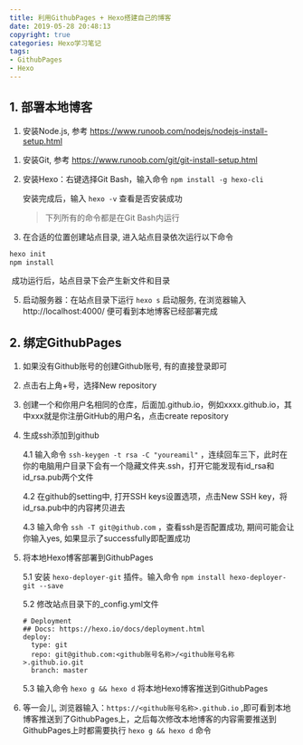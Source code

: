 ```yaml
---
title: 利用GithubPages + Hexo搭建自己的博客
date: 2019-05-28 20:48:13
copyright: true
categories: Hexo学习笔记
tags:
- GithubPages
- Hexo
---
```




## 1. 部署本地博客

1. 安装Node.js, 参考 <https://www.runoob.com/nodejs/nodejs-install-setup.html>

<!--more-->

1. 安装Git, 参考 <https://www.runoob.com/git/git-install-setup.html>

2. 安装Hexo：右键选择Git Bash，输入命令 `npm install -g hexo-cli` 

   安装完成后，输入 `hexo -v` 查看是否安装成功 

   > 下列所有的命令都是在Git Bash内运行

3. 在合适的位置创建站点目录, 进入站点目录依次运行以下命令

```markdown
hexo init
npm install
```

​		成功运行后，站点目录下会产生新文件和目录

5. 启动服务器：在站点目录下运行 `hexo s` 启动服务, 在浏览器输入 http://localhost:4000/ 便可看到本地博客已经部署完成

## 2. 绑定GithubPages

1. 如果没有Github账号的创建Github账号, 有的直接登录即可

2. 点击右上角+号，选择New repository

3. 创建一个和你用户名相同的仓库，后面加.github.io，例如xxxx.github.io，其中xxx就是你注册GitHub的用户名，点击create repository

4. 生成ssh添加到github

   4.1 输入命令 `ssh-keygen -t rsa -C "youreamil"` ，连续回车三下，此时在你的电脑用户目录下会有一个隐藏文件夹.ssh，打开它能发现有id_rsa和id_rsa.pub两个文件

   4.2  在github的setting中, 打开SSH keys设置选项，点击New SSH key，将id_rsa.pub中的内容拷贝进去

   4.3 输入命令 `ssh -T git@github.com` ，查看ssh是否配置成功, 期间可能会让你输入yes, 如果显示了successfully即配置成功

5. 将本地Hexo博客部署到GithubPages

   5.1 安装 `hexo-deployer-git` 插件。输入命令 `npm install hexo-deployer-git --save` 
   
   5.2 修改站点目录下的_config.yml文件
   
   ```
   # Deployment
   ## Docs: https://hexo.io/docs/deployment.html
   deploy:
     type: git
     repo: git@github.com:<github账号名称>/<github账号名称>.github.io.git
     branch: master
   ```
   
   5.3 输入命令 `hexo g && hexo d` 将本地Hexo博客推送到GithubPages
   
6. 等一会儿, 浏览器输入：`https://<github账号名称>.github.io` ,即可看到本地博客推送到了GithubPages上，之后每次修改本地博客的内容需要推送到GithubPages上时都需要执行 `hexo g && hexo d` 命令



